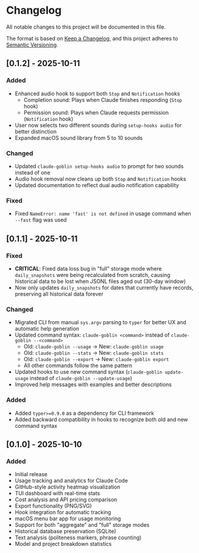 # Changelog

All notable changes to this project will be documented in this file.

The format is based on [Keep a Changelog](https://keepachangelog.com/en/1.0.0/),
and this project adheres to [Semantic Versioning](https://semver.org/spec/v2.0.0.html).

## [0.1.2] - 2025-10-11

### Added
- Enhanced audio hook to support both `Stop` and `Notification` hooks
  - Completion sound: Plays when Claude finishes responding (`Stop` hook)
  - Permission sound: Plays when Claude requests permission (`Notification` hook)
- User now selects two different sounds during `setup-hooks audio` for better distinction
- Expanded macOS sound library from 5 to 10 sounds

### Changed
- Updated `claude-goblin setup-hooks audio` to prompt for two sounds instead of one
- Audio hook removal now cleans up both `Stop` and `Notification` hooks
- Updated documentation to reflect dual audio notification capability

### Fixed
- Fixed `NameError: name 'fast' is not defined` in usage command when `--fast` flag was used

## [0.1.1] - 2025-10-11

### Fixed
- **CRITICAL**: Fixed data loss bug in "full" storage mode where `daily_snapshots` were being recalculated from scratch, causing historical data to be lost when JSONL files aged out (30-day window)
- Now only updates `daily_snapshots` for dates that currently have records, preserving all historical data forever

### Changed
- Migrated CLI from manual `sys.argv` parsing to `typer` for better UX and automatic help generation
- Updated command syntax: `claude-goblin <command>` instead of `claude-goblin --<command>`
  - Old: `claude-goblin --usage` → New: `claude-goblin usage`
  - Old: `claude-goblin --stats` → New: `claude-goblin stats`
  - Old: `claude-goblin --export` → New: `claude-goblin export`
  - All other commands follow the same pattern
- Updated hooks to use new command syntax (`claude-goblin update-usage` instead of `claude-goblin --update-usage`)
- Improved help messages with examples and better descriptions

### Added
- Added `typer>=0.9.0` as a dependency for CLI framework
- Added backward compatibility in hooks to recognize both old and new command syntax

## [0.1.0] - 2025-10-10

### Added
- Initial release
- Usage tracking and analytics for Claude Code
- GitHub-style activity heatmap visualization
- TUI dashboard with real-time stats
- Cost analysis and API pricing comparison
- Export functionality (PNG/SVG)
- Hook integration for automatic tracking
- macOS menu bar app for usage monitoring
- Support for both "aggregate" and "full" storage modes
- Historical database preservation (SQLite)
- Text analysis (politeness markers, phrase counting)
- Model and project breakdown statistics

